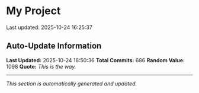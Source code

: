 # My Project


Last updated: 2025-10-24 16:25:37





















































































































































































































































































































































































































































































































































































































































































































































































































































































































































































































































































































## Auto-Update Information

**Last Updated:** 2025-10-24 16:50:36
**Total Commits:** 686
**Random Value:** 1098
**Quote:** _This is the way._

---
_This section is automatically generated and updated._